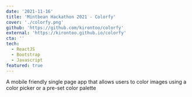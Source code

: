```yaml
---
date: '2021-11-16'
title: 'Mintbean Hackathon 2021 - Colorfy'
cover: './colorfy.png'
github: 'https://github.com/kirontoo/colorfy'
external: 'https://kirontoo.github.io/colorfy'
cta: ''
tech:
  - ReactJS
  - Bootstrap
  - Javascript
featured: true
---
```


A mobile friendly single page app that allows users to color images using a color picker or a pre-set color palette
